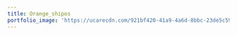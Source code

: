 ```yaml
---
title: Orange_shipos
portfolio_image: 'https://ucarecdn.com/921bf420-41a9-4a6d-8bbc-23de5c59f6b0/'
---
```


